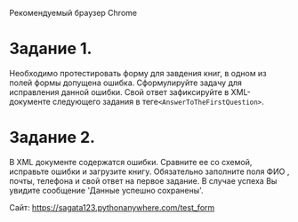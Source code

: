 Рекомендуемый браузер Chrome

# Задание 1.
Необходимо протестировать форму для завдения книг, в одном из полей формы допущена ошибка. Сформулируйте задачу для исправления данной ошибки. Свой ответ зафиксируйте в XML-документе следующего задания  в  теге```<AnswerToTheFirstQuestion>```.

# Задание 2.
В XML документе содержатся ошибки. Сравните ее со схемой, исправьте ошибки и загрузите книгу.  Обязательно заполните поля ФИО , почты, телефона и свой ответ на первое задание. В случае успеха Вы увидите сообщение 'Данные успешно сохранены'.

Cайт: https://sagata123.pythonanywhere.com/test_form
